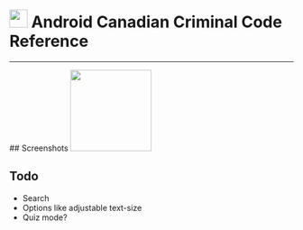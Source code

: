 # <img src="https://github.com/simplegr33n/android-reference-criminal-code/blob/master/screenshots/logos/ccc-logo1.jpg" width="32"> Android Canadian Criminal Code Reference 

<hr>
## Screenshots

<img src="https://github.com/simplegr33n/android-reference-criminal-code/blob/master/screenshots/phone0003.jpg" width="144">

## Todo
* Search
* Options like adjustable text-size
* Quiz mode?






